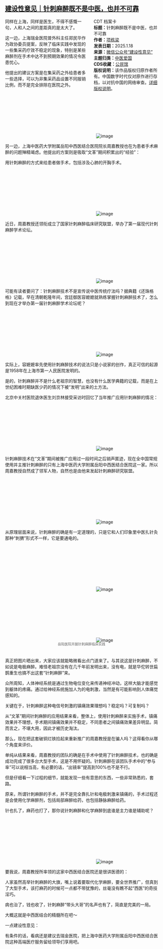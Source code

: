 <!--1737255628000-->
[建设性意见｜针刺麻醉既不是中医，也并不可靠](https://chinadigitaltimes.net/chinese/715201.html)
------

<div style="width:42%;float:right;padding-left:20px"><div class="su-spoiler su-spoiler-style-fancy su-spoiler-icon-chevron-circle" data-scroll-offset="0" data-anchor-in-url="no"><div class="su-spoiler-title" tabindex="0" role="button"><span class="su-spoiler-icon"></span>CDT 档案卡</div><div class="su-spoiler-content su-u-clearfix su-u-trim"><strong>标题：</strong>针刺麻醉既不是中医，也并不可靠<br><strong>作者：</strong><a href="https://chinadigitaltimes.net/space/项栋梁" target="_blank">项栋梁</a><br><strong>发表日期：</strong>2025.1.18<br><strong>来源：</strong><a href="https://web.archive.org/web/20250118234048/https://mp.weixin.qq.com/s/8-zAHiQul4NlAIi0C1XOlg" target="_blank">微信公众号“建设性意见”</a><br><strong>主题归类：</strong><a href="https://chinadigitaltimes.net/space/中医爱国" target="_blank">中医爱国</a><br><strong>CDS收藏：</strong><a href="https://chinadigitaltimes.net/space/%E5%85%AC%E6%B0%91%E9%A6%86" target="_blank" rel="noopener">公民馆</a><br><strong>版权说明：</strong>该作品版权归原作者所有。中国数字时代仅对原作进行存档，以对抗中国的网络审查。<a href="https://chinadigitaltimes.net/chinese/copyright">详细版权说明</a>。</div></div></div><p>同样在上海，同样是医生，不得不感慨一句，人和人之间的差距真的是太大了。</p><p>这一边，上海瑞金医院普外科主任郑民华作为政协委员提案，反映了临床实践中发现的一些集采药疗效不稳定的现象，特别是某些麻醉剂在手术中达不到预期效果的情况令医患忧心。</p><p>他提出的建议方案是在集采药之外给患者多一些选择，可以为非集采药品设置不同报销比例，而不是完全排除在医院之外。</p><p><img decoding="async" src="data:image/svg+xml,%3Csvg%20xmlns='http://www.w3.org/2000/svg'%20viewBox='0%200%200%200'%3E%3C/svg%3E" alt="image" data-lazy-src="https://chinadigitaltimes.net/chinese/files/2025/01/post-715201-678c3d168aea1."><noscript><img decoding="async" src="https://chinadigitaltimes.net/chinese/files/2025/01/post-715201-678c3d168aea1." alt="image"></noscript></p><p>另一边，上海中医药大学附属岳阳中西医结合医院院长周嘉教授也在为患者手术麻醉的问题殚精竭虑。他提出的方案则是吸取“文革”期间积累出的“经验”：</p><p>用针刺麻醉的方式来给患者做手术，包括涉及心肺的开胸手术。</p><p><img decoding="async" src="data:image/svg+xml,%3Csvg%20xmlns='http://www.w3.org/2000/svg'%20viewBox='0%200%200%200'%3E%3C/svg%3E" alt="image" data-lazy-src="https://chinadigitaltimes.net/chinese/files/2025/01/post-715201-678c3d16948f9."><noscript><img decoding="async" src="https://chinadigitaltimes.net/chinese/files/2025/01/post-715201-678c3d16948f9." alt="image"></noscript></p><p>近日，周嘉教授还领衔成立了国家针刺麻醉临床研究联盟，举办了第一届现代针刺麻醉学术论坛。</p><p><img decoding="async" src="data:image/svg+xml,%3Csvg%20xmlns='http://www.w3.org/2000/svg'%20viewBox='0%200%200%200'%3E%3C/svg%3E" alt="image" data-lazy-src="https://chinadigitaltimes.net/chinese/files/2025/01/post-715201-678c3d169ca89."><noscript><img decoding="async" src="https://chinadigitaltimes.net/chinese/files/2025/01/post-715201-678c3d169ca89." alt="image"></noscript></p><p>可能有读者要问了：针刺麻醉技术不是宣传说中医传统疗法吗？据典籍《还珠格格》记载，早在清朝乾隆年间，宫廷御医容嬷嬷就熟练掌握针刺麻醉技术了，怎么到现在才举办第一届针刺麻醉学术论坛呢？</p><p><img decoding="async" src="data:image/svg+xml,%3Csvg%20xmlns='http://www.w3.org/2000/svg'%20viewBox='0%200%200%200'%3E%3C/svg%3E" alt="image" data-lazy-src="https://chinadigitaltimes.net/chinese/files/2025/01/post-715201-678c3d16a64f9."><noscript><img decoding="async" src="https://chinadigitaltimes.net/chinese/files/2025/01/post-715201-678c3d16a64f9." alt="image"></noscript></p><p>实际上，容嬷嬷率先使用针刺麻醉技术的说法只是小说家的创作，真正可信的起源是1958年在上海市第一人民医院发明的。</p><p>是的，针刺麻醉并不是什么老祖宗的智慧，也没有什么医学典籍的记载，而是在上世纪困难时期缺医少药的情况下被“发明”出来的土方法。</p><p>北京中关村医院退休医生刘京林接受采访时回忆了当年推广应用针刺麻醉的情况：</p><p><img decoding="async" src="data:image/svg+xml,%3Csvg%20xmlns='http://www.w3.org/2000/svg'%20viewBox='0%200%200%200'%3E%3C/svg%3E" alt="image" data-lazy-src="https://chinadigitaltimes.net/chinese/files/2025/01/post-715201-678c3d16b416a."><noscript><img decoding="async" src="https://chinadigitaltimes.net/chinese/files/2025/01/post-715201-678c3d16b416a." alt="image"></noscript></p><p>针刺麻醉技术在“文革”期间被推广应用过一段时间之后销声匿迹，现在全中国常规使用并主推针刺麻醉的只有上海中医药大学附属岳阳中西医结合医院这一家。所以周嘉教授自然成了领军人物，自然也是由他来发起针刺麻醉研究联盟。</p><p><img decoding="async" src="data:image/svg+xml,%3Csvg%20xmlns='http://www.w3.org/2000/svg'%20viewBox='0%200%200%200'%3E%3C/svg%3E" alt="image" data-lazy-src="https://chinadigitaltimes.net/chinese/files/2025/01/post-715201-678c3d16bc308."><noscript><img decoding="async" src="https://chinadigitaltimes.net/chinese/files/2025/01/post-715201-678c3d16bc308." alt="image"></noscript></p><p>从原理层面来说，针刺麻醉的确是有一定道理的，只是它和人们印象里中医扎针灸那种“刺猬”形式不一样，它是要通电的。</p><p><img decoding="async" src="data:image/svg+xml,%3Csvg%20xmlns='http://www.w3.org/2000/svg'%20viewBox='0%200%200%200'%3E%3C/svg%3E" alt="image" data-lazy-src="https://chinadigitaltimes.net/chinese/files/2025/01/post-715201-678c3d16c2ed0."><noscript><img decoding="async" src="https://chinadigitaltimes.net/chinese/files/2025/01/post-715201-678c3d16c2ed0." alt="image"></noscript></p><p><img decoding="async" src="data:image/svg+xml,%3Csvg%20xmlns='http://www.w3.org/2000/svg'%20viewBox='0%200%200%200'%3E%3C/svg%3E" alt="image" data-lazy-src="https://chinadigitaltimes.net/chinese/files/2025/01/post-715201-678c3d16ca7e8."><noscript><img decoding="async" src="https://chinadigitaltimes.net/chinese/files/2025/01/post-715201-678c3d16ca7e8." alt="image"></noscript></p><span style="font-size: 0.8em;color: #666;display: block;text-align: center;margin-bottom:32px; margin-top: -20px;line-height:22px;">岳阳医院开展针刺麻醉临床实践</span><p>真正把图片晒出来，大家应该就能略微看出点门道来了。与其说这是针刺麻醉，不如说是电极麻醉。难怪老祖宗没有在几千年前发明出来，没有电，就是华佗转世扁鹊重生也搞不出这套“针刺麻醉”来。</p><p>众所周知，人体神经系统是通过生物电位变化来传递神经冲动，这样大脑才能感觉到躯体的疼痛。通过给神经系统施加人为的电刺激，当然是有可能影响到人体痛觉感知的。</p><p>关键在于，针刺麻醉这种电信号刺激的镇痛效果理想吗？稳定吗？可复制吗？</p><p>从“文革”期间针刺麻醉的应用结果来看，整体上，使用针刺麻醉来实施手术，镇痛效果并不理想，手术期间镇痛效果并不稳定，不同患者之间镇痛效果差异明显。简而言之，不堪大用，因此才被历史淘汰。</p><p>那么，现在把这套破铜烂铁捡起来重新推广的周嘉教授是在骗人吗？这得看你从哪个角度来评价。</p><p>单纯从结果来看，周嘉教授的团队的确是在手术中使用了针刺麻醉技术，也的确是成功完成了很多台大型手术，这是不用怀疑的。针刺麻醉在该团队手术中的“参与率”可以说相当高，有必要的话，“出镜率”提高到100%也不是不行。</p><p>但是仔细看一下过程的细节，就能发现一些有意思的东西，一些非常熟悉的，套路。</p><p>原来，所谓针刺麻醉的手术，并不是完全靠扎针和电极刺激来镇痛的，手术过程还是会使用化学麻醉剂，包括局部麻醉给药，也包括静脉麻醉给药。</p><p>针也扎了，麻药也打了，那你说针刺麻醉和化学麻醉到底谁是主力谁是辅助呢？</p><p><img decoding="async" src="data:image/svg+xml,%3Csvg%20xmlns='http://www.w3.org/2000/svg'%20viewBox='0%200%200%200'%3E%3C/svg%3E" alt="image" data-lazy-src="https://chinadigitaltimes.net/chinese/files/2025/01/post-715201-678c3d16d3eae."><noscript><img decoding="async" src="https://chinadigitaltimes.net/chinese/files/2025/01/post-715201-678c3d16d3eae." alt="image"></noscript></p><p>要我说，周嘉教授所率领的这家中西医结合医院还是很讲医德的：</p><p>人家虽然高举针刺麻醉的大旗，嘴上说着要取代化学麻醉，要全世界推广，但真到了大型手术，该打麻药的时候可一点都不带犹豫的，丝毫没有瞧不起“西医”的奇技淫巧。</p><p>病也治了，钱也收了，针刺麻醉“带头大哥”的名声也有了，简直是完美的一局。</p><p>大概这就是中西医结合的精髓所在吧～</p><p>一点建设性意见：</p><p>有条件的话，看病还是建议去瑞金医院，把上海中医药大学附属岳阳中西医结合医院这种高端医疗服务留给领导们享用吧。</p><div class="addtoany_share_save_container addtoany_content addtoany_content_bottom"><div class="a2a_kit a2a_kit_size_32 addtoany_list" data-a2a-url="https://chinadigitaltimes.net/chinese/715201.html" data-a2a-title="建设性意见｜针刺麻醉既不是中医，也并不可靠"><a class="a2a_button_facebook" href="https://www.addtoany.com/add_to/facebook?linkurl=https%3A%2F%2Fchinadigitaltimes.net%2Fchinese%2F715201.html&amp;linkname=%E5%BB%BA%E8%AE%BE%E6%80%A7%E6%84%8F%E8%A7%81%EF%BD%9C%E9%92%88%E5%88%BA%E9%BA%BB%E9%86%89%E6%97%A2%E4%B8%8D%E6%98%AF%E4%B8%AD%E5%8C%BB%EF%BC%8C%E4%B9%9F%E5%B9%B6%E4%B8%8D%E5%8F%AF%E9%9D%A0" title="Facebook" rel="nofollow noopener" target="_blank"></a><a class="a2a_button_twitter" href="https://www.addtoany.com/add_to/twitter?linkurl=https%3A%2F%2Fchinadigitaltimes.net%2Fchinese%2F715201.html&amp;linkname=%E5%BB%BA%E8%AE%BE%E6%80%A7%E6%84%8F%E8%A7%81%EF%BD%9C%E9%92%88%E5%88%BA%E9%BA%BB%E9%86%89%E6%97%A2%E4%B8%8D%E6%98%AF%E4%B8%AD%E5%8C%BB%EF%BC%8C%E4%B9%9F%E5%B9%B6%E4%B8%8D%E5%8F%AF%E9%9D%A0" title="Twitter" rel="nofollow noopener" target="_blank"></a><a class="a2a_button_telegram" href="https://www.addtoany.com/add_to/telegram?linkurl=https%3A%2F%2Fchinadigitaltimes.net%2Fchinese%2F715201.html&amp;linkname=%E5%BB%BA%E8%AE%BE%E6%80%A7%E6%84%8F%E8%A7%81%EF%BD%9C%E9%92%88%E5%88%BA%E9%BA%BB%E9%86%89%E6%97%A2%E4%B8%8D%E6%98%AF%E4%B8%AD%E5%8C%BB%EF%BC%8C%E4%B9%9F%E5%B9%B6%E4%B8%8D%E5%8F%AF%E9%9D%A0" title="Telegram" rel="nofollow noopener" target="_blank"></a><a class="a2a_button_reddit" href="https://www.addtoany.com/add_to/reddit?linkurl=https%3A%2F%2Fchinadigitaltimes.net%2Fchinese%2F715201.html&amp;linkname=%E5%BB%BA%E8%AE%BE%E6%80%A7%E6%84%8F%E8%A7%81%EF%BD%9C%E9%92%88%E5%88%BA%E9%BA%BB%E9%86%89%E6%97%A2%E4%B8%8D%E6%98%AF%E4%B8%AD%E5%8C%BB%EF%BC%8C%E4%B9%9F%E5%B9%B6%E4%B8%8D%E5%8F%AF%E9%9D%A0" title="Reddit" rel="nofollow noopener" target="_blank"></a><a class="a2a_button_whatsapp" href="https://www.addtoany.com/add_to/whatsapp?linkurl=https%3A%2F%2Fchinadigitaltimes.net%2Fchinese%2F715201.html&amp;linkname=%E5%BB%BA%E8%AE%BE%E6%80%A7%E6%84%8F%E8%A7%81%EF%BD%9C%E9%92%88%E5%88%BA%E9%BA%BB%E9%86%89%E6%97%A2%E4%B8%8D%E6%98%AF%E4%B8%AD%E5%8C%BB%EF%BC%8C%E4%B9%9F%E5%B9%B6%E4%B8%8D%E5%8F%AF%E9%9D%A0" title="WhatsApp" rel="nofollow noopener" target="_blank"></a><a class="a2a_button_email" href="https://www.addtoany.com/add_to/email?linkurl=https%3A%2F%2Fchinadigitaltimes.net%2Fchinese%2F715201.html&amp;linkname=%E5%BB%BA%E8%AE%BE%E6%80%A7%E6%84%8F%E8%A7%81%EF%BD%9C%E9%92%88%E5%88%BA%E9%BA%BB%E9%86%89%E6%97%A2%E4%B8%8D%E6%98%AF%E4%B8%AD%E5%8C%BB%EF%BC%8C%E4%B9%9F%E5%B9%B6%E4%B8%8D%E5%8F%AF%E9%9D%A0" title="Email" rel="nofollow noopener" target="_blank"></a><a class="a2a_button_copy_link" href="https://www.addtoany.com/add_to/copy_link?linkurl=https%3A%2F%2Fchinadigitaltimes.net%2Fchinese%2F715201.html&amp;linkname=%E5%BB%BA%E8%AE%BE%E6%80%A7%E6%84%8F%E8%A7%81%EF%BD%9C%E9%92%88%E5%88%BA%E9%BA%BB%E9%86%89%E6%97%A2%E4%B8%8D%E6%98%AF%E4%B8%AD%E5%8C%BB%EF%BC%8C%E4%B9%9F%E5%B9%B6%E4%B8%8D%E5%8F%AF%E9%9D%A0" title="Copy Link" rel="nofollow noopener" target="_blank"></a><a class="a2a_dd addtoany_share_save addtoany_share" href="https://www.addtoany.com/share"></a></div></div>
